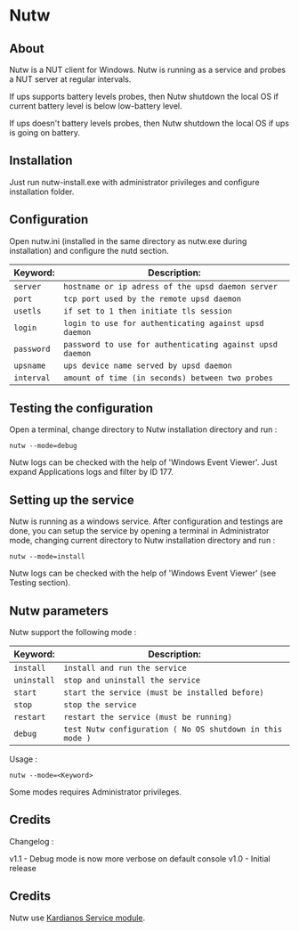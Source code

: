 Nutw
====

## About

Nutw is a NUT client for Windows.
Nutw is running as a service and probes a NUT server at regular intervals.

If ups supports battery levels probes, then Nutw shutdown the local OS if
current battery level is below low-battery level.

If ups doesn't battery levels probes, then Nutw shutdown the local OS if
ups is going on battery.

## Installation

Just run nutw-install.exe with administrator privileges and configure installation folder.

## Configuration

Open nutw.ini (installed in the same directory as nutw.exe during installation) and configure the
nutd section.

| Keyword:               | Description:                                               | 
| ---------------------- | -----------------------------------------------------------|
| `server`               | `hostname or ip adress of the upsd daemon server`          |
| `port`                 | `tcp port used by the remote upsd daemon`                  |
| `usetls`               | `if set to 1 then initiate tls session`                    |
| `login`                | `login to use for authenticating against upsd daemon`      |
| `password`             | `password to use for authenticating against upsd daemon`   |
| `upsname`              | `ups device name served by upsd daemon`                    |
| `interval`             | `amount of time (in seconds) between two probes`           |


## Testing the configuration

Open a terminal, change directory to Nutw installation directory and run :

```
nutw --mode=debug
```

Nutw logs can be checked with the help of 'Windows Event Viewer'. Just expand Applications logs and filter by ID 177.

## Setting up the service

Nutw is running as a windows service. After configuration and testings are done, you can setup the service by opening a terminal in Administrator mode,
changing current directory to Nutw installation directory and run :

```
nutw --mode=install
```

Nutw logs can be checked with the help of 'Windows Event Viewer' (see Testing section).

## Nutw parameters

Nutw support the following mode  :

| Keyword:               | Description:                                               | 
| ---------------------- | -----------------------------------------------------------|
| `install`              | `install and run the service`                              |
| `uninstall`            | `stop and uninstall the service`                           |
| `start `               | `start the service (must be installed before)`             |
| `stop`                 | `stop the service`                                         |
| `restart`              | `restart the service (must be running)`                    |
| `debug`                | `test Nutw configuration ( No OS shutdown in this mode )`  |


Usage :
```
nutw --mode=<Keyword>
```

Some modes requires Administrator privileges.

## Credits

Changelog :

v1.1 - Debug mode is now more verbose on default console
v1.0 - Initial release

## Credits

Nutw use [Kardianos Service module](https://github.com/kardianos/service).

